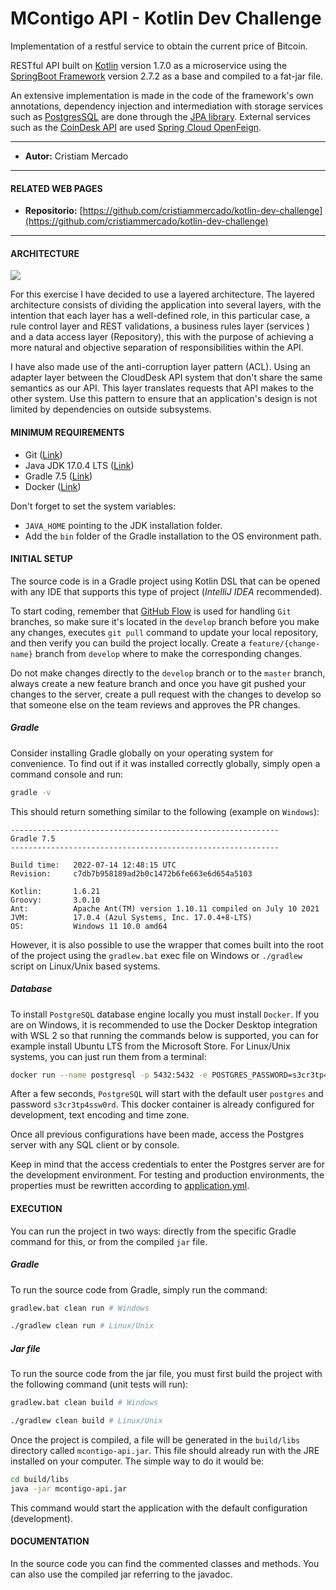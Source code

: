 # MContigo API - Kotlin Dev Challenge #

Implementation of a restful service to obtain the current price of Bitcoin. 

RESTful API built on [Kotlin](https://kotlinlang.org/docs/whatsnew17.html) version 1.7.0 as a microservice using the [SpringBoot Framework](https://spring.io/projects/spring-boot) version 2.7.2 as a base and compiled to a fat-jar file. 

An extensive implementation is made in the code of the framework's own annotations, dependency injection and intermediation with storage services such as [PostgresSQL](https://www.postgresql.org/) are done through the [JPA library](https://spring.io/projects/spring-data-jpa). External services such as the [CoinDesk API](https://api.coindesk.com/v1/bpi/currentprice.json) are used [Spring Cloud OpenFeign](https://spring.io/projects/spring-cloud-openfeign).

----------
- **Autor:** Cristiam Mercado
----------

#### **RELATED WEB PAGES** ####

- **Repositorio:** [https://github.com/cristiammercado/kotlin-dev-challenge](https://github.com/cristiammercado/kotlin-dev-challenge)

----------

#### **ARCHITECTURE** ####

![](docs/arch.png)

For this exercise I have decided to use a layered architecture. The layered architecture consists of dividing the application into several layers, with the intention that each layer has a well-defined role, in this particular case, a rule control layer and REST validations, a business rules layer (services ) and a data access layer (Repository), this with the purpose of achieving a more natural and objective separation of responsibilities within the API.

I have also made use of the anti-corruption layer pattern (ACL). Using an adapter layer between the CloudDesk API system that don't share the same semantics as our API. This layer translates requests that API makes to the other system. Use this pattern to ensure that an application's design is not limited by dependencies on outside subsystems.

#### **MINIMUM REQUIREMENTS** ####

- Git ([Link](https://git-scm.com/download))
- Java JDK 17.0.4 LTS ([Link](https://www.azul.com/downloads/?version=java-17-lts&architecture=x86-64-bit&package=jdk))
- Gradle 7.5 ([Link](https://gradle.org/releases/))
- Docker ([Link](https://docs.docker.com/get-docker/))

Don't forget to set the system variables:

 - `JAVA_HOME` pointing to the JDK installation folder.
 - Add the `bin` folder of the Gradle installation to the OS environment path.

#### **INITIAL SETUP** ####

The source code is in a Gradle project using Kotlin DSL that can be opened with any IDE that supports this type of project (*IntelliJ IDEA* recommended).

To start coding, remember that [GitHub Flow](https://guides.github.com/introduction/flow/) is used for handling `Git` branches, so make sure it's located in the `develop` branch before you make any changes, executes `git pull` command to update your local repository, and then verify you can build the project locally. Create a `feature/{change-name}` branch from `develop` where to make the corresponding changes.

Do not make changes directly to the `develop` branch or to the `master` branch, always create a new feature branch and once you have git pushed your changes to the server, create a pull request with the changes to develop so that someone else on the team reviews and approves the PR changes.

##### **Gradle** #####

Consider installing Gradle globally on your operating system for convenience. To find out if it was installed correctly globally, simply open a command console and run:

```bash
gradle -v
```

This should return something similar to the following (example on `Windows`):

```
------------------------------------------------------------
Gradle 7.5
------------------------------------------------------------

Build time:   2022-07-14 12:48:15 UTC
Revision:     c7db7b958189ad2b0c1472b6fe663e6d654a5103

Kotlin:       1.6.21
Groovy:       3.0.10
Ant:          Apache Ant(TM) version 1.10.11 compiled on July 10 2021
JVM:          17.0.4 (Azul Systems, Inc. 17.0.4+8-LTS)
OS:           Windows 11 10.0 amd64
```

However, it is also possible to use the wrapper that comes built into the root of the project using the `gradlew.bat` exec file on Windows or `./gradlew` script on Linux/Unix based systems.

##### **Database** #####

To install `PostgreSQL` database engine locally you must install `Docker`. If you are on Windows, it is recommended to use the Docker Desktop integration with WSL 2 so that running the commands below is supported, you can for example install Ubuntu LTS from the Microsoft Store. For Linux/Unix systems, you can just run them from a terminal:

```bash
docker run --name postgresql -p 5432:5432 -e POSTGRES_PASSWORD=s3cr3tp4ssw0rd -e POSTGRES_DB=mcontigo -d postgres:latest
```

After a few seconds, `PostgreSQL` will start with the default user `postgres` and password `s3cr3tp4ssw0rd`. This docker container is already configured for development, text encoding and time zone.

Once all previous configurations have been made, access the Postgres server with any SQL client or by console.

Keep in mind that the access credentials to enter the Postgres server are for the development environment. For testing and production environments, the properties must be rewritten according to [application.yml](https://docs.spring.io/spring-boot/docs/current/reference/html/application-properties.html).

#### **EXECUTION** ####

You can run the project in two ways: directly from the specific Gradle command for this, or from the compiled `jar` file.

##### **Gradle** #####

To run the source code from Gradle, simply run the command:

```bash
gradlew.bat clean run # Windows
```

```bash
./gradlew clean run # Linux/Unix
```

##### **Jar file** #####

To run the source code from the jar file, you must first build the project with the following command (unit tests will run):

```bash
gradlew.bat clean build # Windows
```

```bash
./gradlew clean build # Linux/Unix
```

Once the project is compiled, a file will be generated in the `build/libs` directory called `mcontigo-api.jar`. This file should already run with the JRE installed on your computer. The simple way to do it would be:

```bash
cd build/libs
java -jar mcontigo-api.jar
```

This command would start the application with the default configuration (development).

#### **DOCUMENTATION** ####

In the source code you can find the commented classes and methods. You can also use the compiled jar referring to the javadoc.
